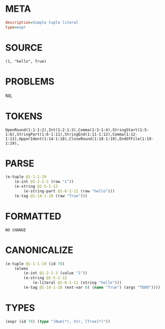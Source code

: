 # META
~~~ini
description=Simple tuple literal
type=expr
~~~
# SOURCE
~~~roc
(1, "hello", True)
~~~
# PROBLEMS
NIL
# TOKENS
~~~zig
OpenRound(1:1-1:2),Int(1:2-1:3),Comma(1:3-1:4),StringStart(1:5-1:6),StringPart(1:6-1:11),StringEnd(1:11-1:12),Comma(1:12-1:13),UpperIdent(1:14-1:18),CloseRound(1:18-1:19),EndOfFile(1:19-1:19),
~~~
# PARSE
~~~clojure
(e-tuple @1-1-1-19
	(e-int @1-2-1-3 (raw "1"))
	(e-string @1-5-1-12
		(e-string-part @1-6-1-11 (raw "hello")))
	(e-tag @1-14-1-18 (raw "True")))
~~~
# FORMATTED
~~~roc
NO CHANGE
~~~
# CANONICALIZE
~~~clojure
(e-tuple @1-1-1-19 (id 78)
	(elems
		(e-int @1-2-1-3 (value "1"))
		(e-string @1-5-1-12
			(e-literal @1-6-1-11 (string "hello")))
		(e-tag @1-14-1-18 (ext-var 0) (name "True") (args "TODO"))))
~~~
# TYPES
~~~clojure
(expr (id 78) (type "(Num(*), Str, [True]*)"))
~~~
